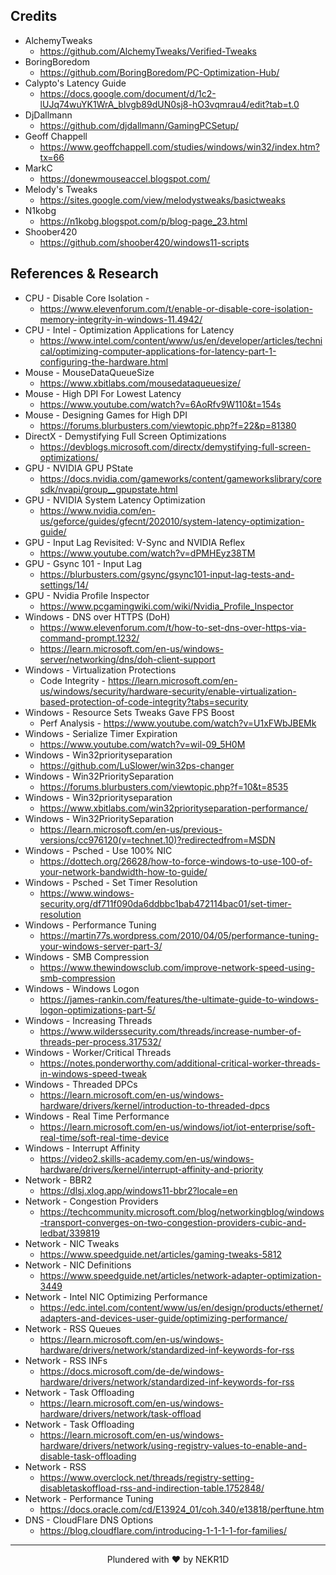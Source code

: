 ## Credits
- AlchemyTweaks
  - https://github.com/AlchemyTweaks/Verified-Tweaks
- BoringBoredom
  - https://github.com/BoringBoredom/PC-Optimization-Hub/
- Calypto's Latency Guide
  - https://docs.google.com/document/d/1c2-lUJq74wuYK1WrA_bIvgb89dUN0sj8-hO3vqmrau4/edit?tab=t.0
- DjDallmann
  - https://github.com/djdallmann/GamingPCSetup/
- Geoff Chappell
  - https://www.geoffchappell.com/studies/windows/win32/index.htm?tx=66
- MarkC
  - https://donewmouseaccel.blogspot.com/
- Melody's Tweaks
  - https://sites.google.com/view/melodystweaks/basictweaks
- N1kobg
  - https://n1kobg.blogspot.com/p/blog-page_23.html
- Shoober420
  - https://github.com/shoober420/windows11-scripts

## References & Research
- CPU - Disable Core Isolation -
  - https://www.elevenforum.com/t/enable-or-disable-core-isolation-memory-integrity-in-windows-11.4942/
- CPU - Intel - Optimization Applications for Latency
  - https://www.intel.com/content/www/us/en/developer/articles/technical/optimizing-computer-applications-for-latency-part-1-configuring-the-hardware.html
- Mouse - MouseDataQueueSize
  - https://www.xbitlabs.com/mousedataqueuesize/
- Mouse - High DPI For Lowest Latency
  - https://www.youtube.com/watch?v=6AoRfv9W110&t=154s
- Mouse - Designing Games for High DPI
  - https://forums.blurbusters.com/viewtopic.php?f=22&p=81380
- DirectX - Demystifying Full Screen Optimizations
  - https://devblogs.microsoft.com/directx/demystifying-full-screen-optimizations/
- GPU - NVIDIA GPU PState
  - https://docs.nvidia.com/gameworks/content/gameworkslibrary/coresdk/nvapi/group__gpupstate.html
- GPU - NVIDIA System Latency Optimization
  - https://www.nvidia.com/en-us/geforce/guides/gfecnt/202010/system-latency-optimization-guide/
- GPU - Input Lag Revisited: V-Sync and NVIDIA Reflex
  - https://www.youtube.com/watch?v=dPMHEyz38TM
- GPU - Gsync 101 - Input Lag
  - https://blurbusters.com/gsync/gsync101-input-lag-tests-and-settings/14/
- GPU - Nvidia Profile Inspector
  - https://www.pcgamingwiki.com/wiki/Nvidia_Profile_Inspector
- Windows - DNS over HTTPS (DoH)
  - https://www.elevenforum.com/t/how-to-set-dns-over-https-via-command-prompt.1232/
  - https://learn.microsoft.com/en-us/windows-server/networking/dns/doh-client-support
- Windows - Virtualization Protections
  - Code Integrity - https://learn.microsoft.com/en-us/windows/security/hardware-security/enable-virtualization-based-protection-of-code-integrity?tabs=security
- Windows - Resource Sets Tweaks Gave FPS Boost
  - Perf Analysis - https://www.youtube.com/watch?v=U1xFWbJBEMk
- Windows - Serialize Timer Expiration
  - https://www.youtube.com/watch?v=wil-09_5H0M
- Windows - Win32priorityseparation
  - https://github.com/LuSlower/win32ps-changer
- Windows - Win32PrioritySeparation
  - https://forums.blurbusters.com/viewtopic.php?f=10&t=8535
- Windows - Win32priorityseparation
  - https://www.xbitlabs.com/win32priorityseparation-performance/
- Windows - Win32PrioritySeparation
  - https://learn.microsoft.com/en-us/previous-versions/cc976120(v=technet.10)?redirectedfrom=MSDN
- Windows - Psched - Use 100% NIC
  - https://dottech.org/26628/how-to-force-windows-to-use-100-of-your-network-bandwidth-how-to-guide/
- Windows - Psched - Set Timer Resolution
  - https://www.windows-security.org/df711f090da6ddbbc1bab472114bac01/set-timer-resolution
- Windows - Performance Tuning
  - https://martin77s.wordpress.com/2010/04/05/performance-tuning-your-windows-server-part-3/
- Windows - SMB Compression
  - https://www.thewindowsclub.com/improve-network-speed-using-smb-compression
- Windows - Windows Logon
  - https://james-rankin.com/features/the-ultimate-guide-to-windows-logon-optimizations-part-5/
- Windows - Increasing Threads
  - https://www.wilderssecurity.com/threads/increase-number-of-threads-per-process.317532/
- Windows - Worker/Critical Threads
  - https://notes.ponderworthy.com/additional-critical-worker-threads-in-windows-speed-tweak
- Windows - Threaded DPCs
  - https://learn.microsoft.com/en-us/windows-hardware/drivers/kernel/introduction-to-threaded-dpcs
- Windows - Real Time Performance
  - https://learn.microsoft.com/en-us/windows/iot/iot-enterprise/soft-real-time/soft-real-time-device
- Windows - Interrupt Affinity
  - https://video2.skills-academy.com/en-us/windows-hardware/drivers/kernel/interrupt-affinity-and-priority
- Network - BBR2
  - https://dlsj.xlog.app/windows11-bbr2?locale=en
- Network - Congestion Providers
  - https://techcommunity.microsoft.com/blog/networkingblog/windows-transport-converges-on-two-congestion-providers-cubic-and-ledbat/339819
- Network - NIC Tweaks
  - https://www.speedguide.net/articles/gaming-tweaks-5812
- Network - NIC Definitions
  - https://www.speedguide.net/articles/network-adapter-optimization-3449
- Network - Intel NIC Optimizing Performance
  - https://edc.intel.com/content/www/us/en/design/products/ethernet/adapters-and-devices-user-guide/optimizing-performance/
- Network - RSS Queues
  - https://learn.microsoft.com/en-us/windows-hardware/drivers/network/standardized-inf-keywords-for-rss
- Network - RSS INFs
  - https://docs.microsoft.com/de-de/windows-hardware/drivers/network/standardized-inf-keywords-for-rss
- Network - Task Offloading
  - https://learn.microsoft.com/en-us/windows-hardware/drivers/network/task-offload
- Network - Task Offloading
  - https://learn.microsoft.com/en-us/windows-hardware/drivers/network/using-registry-values-to-enable-and-disable-task-offloading
- Network - RSS
  - https://www.overclock.net/threads/registry-setting-disabletaskoffload-rss-and-indirection-table.1752848/
- Network - Performance Tuning
  - https://docs.oracle.com/cd/E13924_01/coh.340/e13818/perftune.htm
- DNS - CloudFlare DNS Options
  - https://blog.cloudflare.com/introducing-1-1-1-1-for-families/

***
<p align="center"> Plundered with ❤️ by NEKR1D </p>
<br>
